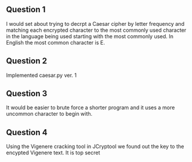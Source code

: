 ## Question 1
I would set about trying to decrpt a Caesar cipher by letter frequency and matching each encrypted character to
the most commonly used character in the language being used starting with the most commonly used.
In English the most common character is E.

## Question 2
Implemented caesar.py ver. 1

## Question 3
It would be easier to brute force a shorter program and it uses a more uncommon character to begin with.

## Question 4
Using the Vigenere cracking tool in JCryptool we found out the key to the encypted Vigenere text. It is top secret


